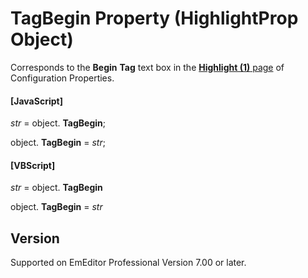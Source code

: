 # TagBegin Property (HighlightProp Object)

Corresponds to the **Begin**
**Tag** text box in the
[**Highlight (1)** page](../../dlg/properties/highlight1/index) of Configuration Properties.

#### \[JavaScript\]

_str_ = object. **TagBegin**;

object. **TagBegin** = _str_;

#### \[VBScript\]

_str_ = object. **TagBegin**

object. **TagBegin** = _str_

## Version

Supported on EmEditor Professional Version 7.00 or later.
